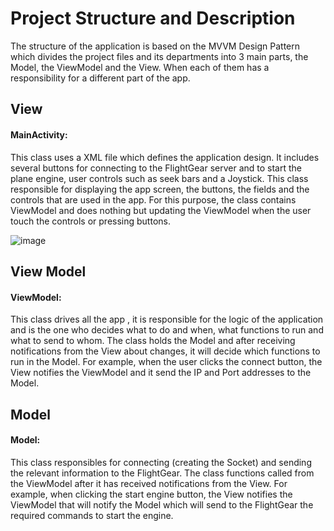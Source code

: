 
# Project Structure and Description
The structure of the application is based on the MVVM Design Pattern which divides the project files and its departments into 3 main parts, the Model, the ViewModel and the View. When each of them has a responsibility for a different part of the app.

## View
#### MainActivity:
This class uses a XML file which defines the application design. It includes several buttons for connecting to the FlightGear server and to start the plane engine, user controls such as seek bars and a Joystick. This class responsible for displaying the app screen, the buttons, the fields and the controls that are used in the app. For this purpose, the class contains ViewModel and does nothing but updating the ViewModel when the user touch the controls or pressing buttons.  

![image](https://user-images.githubusercontent.com/72979371/123133318-4680f880-d458-11eb-8056-618b23e37028.png)


## View Model
#### ViewModel:
This class drives all the app , it is responsible for the logic of the application and is the one who decides what to do and when, what functions to run and what to send to whom. The class holds the Model and after receiving notifications from the View about changes, it will decide which functions to run in the Model. For example, when the user clicks the connect button, the View notifies the ViewModel and it send the IP and Port addresses to the Model.

## Model
#### Model:
This class responsibles for connecting (creating the
Socket) and sending the relevant information to the
FlightGear. The class functions called from the
ViewModel after it has received notifications from the
View. For example, when clicking the start engine button, the View notifies the ViewModel that will notify the Model which will send to the FlightGear the required commands to start the engine.
